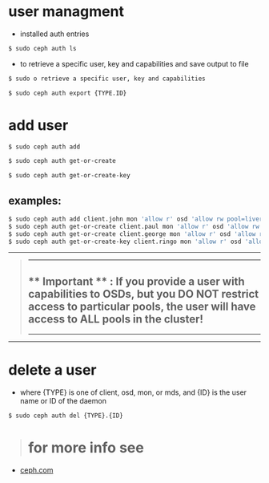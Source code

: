 # user managment
- installed auth entries
```bash
$ sudo ceph auth ls
```
- to retrieve a specific user, key and capabilities and save output to file
```bash
$ sudo o retrieve a specific user, key and capabilities
```
```bash
$ sudo ceph auth export {TYPE.ID}
```
# add user
```bash
$ sudo ceph auth add
```
```bash
$ sudo ceph auth get-or-create
```
```bash
$ sudo ceph auth get-or-create-key
```
## examples:
```bash
$ sudo ceph auth add client.john mon 'allow r' osd 'allow rw pool=liverpool'
$ sudo ceph auth get-or-create client.paul mon 'allow r' osd 'allow rw pool=liverpool'
$ sudo ceph auth get-or-create client.george mon 'allow r' osd 'allow rw pool=liverpool' -o george.keyring
$ sudo ceph auth get-or-create-key client.ringo mon 'allow r' osd 'allow rw pool=liverpool' -o ringo.key
```
-------------------------------------
> ------------------------------
> ## ** **Important ** : If you provide a user with capabilities to OSDs, but you DO NOT restrict access to particular pools, the user will have access to ALL pools in the cluster!**
> ----------------------------------
-------------------------------
# delete a user
- where {TYPE} is one of client, osd, mon, or mds, and {ID} is the user name or ID of the daemon
```bash
$ sudo ceph auth del {TYPE}.{ID}
```
> # for more info see 
- [ceph.com](https://docs.ceph.com/en/latest/rados/operations/user-management/#managing-users)